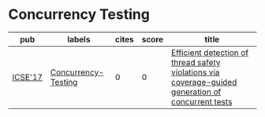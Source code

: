 # Concurrency Testing

|pub|labels|cites|score|title|
|---|------|-----|-----|-----|
|[ICSE'17](https://dblp.org/db/conf/icse/icse2017.html)|[Concurrency-Testing](Concurrency-Testing.md)|0|0|[Efficient detection of thread safety violations via coverage-guided generation of concurrent tests](https://scholar.google.com/scholar?q=Efficient+detection+of+thread+safety+violations+via+coverage-guided+generation+of+concurrent+tests)|
